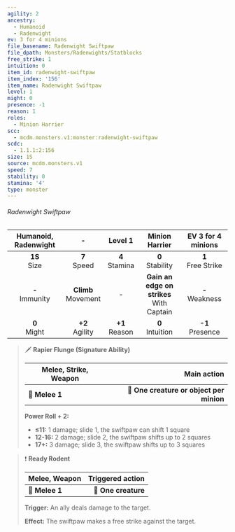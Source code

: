 ```yaml
---
agility: 2
ancestry:
  - Humanoid
  - Radenwight
ev: 3 for 4 minions
file_basename: Radenwight Swiftpaw
file_dpath: Monsters/Radenwights/Statblocks
free_strike: 1
intuition: 0
item_id: radenwight-swiftpaw
item_index: '156'
item_name: Radenwight Swiftpaw
level: 1
might: 0
presence: -1
reason: 1
roles:
  - Minion Harrier
scc:
  - mcdm.monsters.v1:monster:radenwight-swiftpaw
scdc:
  - 1.1.1:2:156
size: 1S
source: mcdm.monsters.v1
speed: 7
stability: 0
stamina: '4'
type: monster
---
```


###### Radenwight Swiftpaw

| Humanoid, Radenwight |            -            |      Level 1       |                Minion Harrier                 |   EV 3 for 4 minions   |
| :------------------: | :---------------------: | :----------------: | :-------------------------------------------: | :--------------------: |
|   **1S**<br/> Size   |    **7**<br/> Speed     | **4**<br/> Stamina |             **0**<br/> Stability              | **1**<br/> Free Strike |
| **-**<br/> Immunity  | **Climb**<br/> Movement |         -          | **Gain an edge on strikes**<br/> With Captain |  **-**<br/> Weakness   |
|   **0**<br/> Might   |   **+2**<br/> Agility   | **+1**<br/> Reason |             **0**<br/> Intuition              |  **-1**<br/> Presence  |

<!-- -->
> 🗡 **Rapier Flunge (Signature Ability)**
>
> | **Melee, Strike, Weapon** |                          **Main action** |
> | ------------------------- | ---------------------------------------: |
> | **📏 Melee 1**            | **🎯 One creature or object per minion** |
>
> **Power Roll + 2:**
>
> - **≤11:** 1 damage; slide 1, the swiftpaw can shift 1 square
> - **12-16:** 2 damage; slide 2, the swiftpaw shifts up to 2 squares
> - **17+:** 3 damage; slide 3, the swiftpaw shifts up to 3 squares

<!-- -->
> ❗️ **Ready Rodent**
>
> | **Melee, Weapon** | **Triggered action** |
> | ----------------- | -------------------: |
> | **📏 Melee 1**    |  **🎯 One creature** |
>
> **Trigger:** An ally deals damage to the target.
>
> **Effect:** The swiftpaw makes a free strike against the target.
